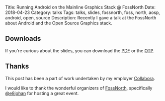 Title: Running Android on the Mainline Graphics Stack @ FossNorth
Date: 2018-04-23
Category: talks
Tags: talks, slides, fossnorth, foss, north, aosp, android, open, source
Description: Recently I gave a talk at the FossNorth about Android and the Open Source Graphics stack.

## Downloads
If you're curious about the slides, you can download the [PDF](/files/2018-04-23/2018_fossnorth_running_android_on_mainline_gfx.pdf) or
the [OTP](/files/2018-04-23/2018_fossnorth_running_android_on_mainline_gfx.otp).

## Thanks
This post has been a part of work undertaken by my employer [Collabora](http://www.collabora.com).

I would like to thank the wonderful organizers of [FossNorth](http://foss-north.se/2018/schedule.html), specifically [@e8johan](https://twitter.com/e8johan)
for hosting a great event.
